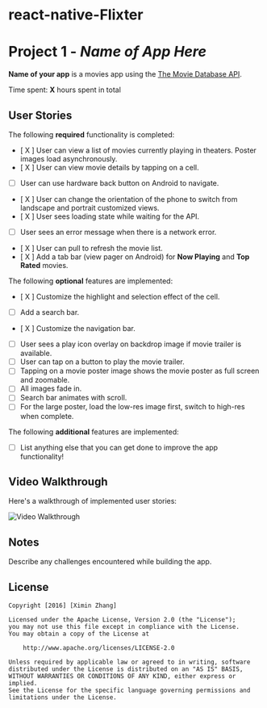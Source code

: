 # react-native-Flixter
# Project 1 - *Name of App Here*

**Name of your app** is a movies app using the [The Movie Database API](http://docs.themoviedb.apiary.io/#).

Time spent: **X** hours spent in total

## User Stories

The following **required** functionality is completed:

- [ X ] User can view a list of movies currently playing in theaters. Poster images load asynchronously.
- [ X ] User can view movie details by tapping on a cell.
- [ ] User can use hardware back button on Android to navigate.
- [ X ] User can change the orientation of the phone to switch from landscape and portrait customized views.
- [ X ] User sees loading state while waiting for the API.
- [ ] User sees an error message when there is a network error.
- [ X ] User can pull to refresh the movie list.
- [ X ] Add a tab bar (view pager on Android) for **Now Playing** and **Top Rated** movies.

The following **optional** features are implemented:

- [ X ] Customize the highlight and selection effect of the cell.
- [ ] Add a search bar.
- [ X ] Customize the navigation bar.
- [ ] User sees a play icon overlay on backdrop image if movie trailer is available.
- [ ] User can tap on a button to play the movie trailer.
- [ ] Tapping on a movie poster image shows the movie poster as full screen and zoomable.
- [ ] All images fade in.
- [ ] Search bar animates with scroll.
- [ ] For the large poster, load the low-res image first, switch to high-res when complete.

The following **additional** features are implemented:

- [ ] List anything else that you can get done to improve the app functionality!

## Video Walkthrough

Here's a walkthrough of implemented user stories:

<img src='http://recordit.co/iIC5LXvRPR/gif/notify' title='Video Walkthrough' width='' alt='Video Walkthrough' />


## Notes

Describe any challenges encountered while building the app.

## License

    Copyright [2016] [Ximin Zhang]

    Licensed under the Apache License, Version 2.0 (the "License");
    you may not use this file except in compliance with the License.
    You may obtain a copy of the License at

        http://www.apache.org/licenses/LICENSE-2.0

    Unless required by applicable law or agreed to in writing, software
    distributed under the License is distributed on an "AS IS" BASIS,
    WITHOUT WARRANTIES OR CONDITIONS OF ANY KIND, either express or implied.
    See the License for the specific language governing permissions and
    limitations under the License.
